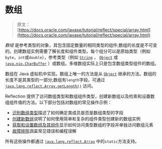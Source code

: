 # 数组

> 原文： [https://docs.oracle.com/javase/tutorial/reflect/special/array.html](https://docs.oracle.com/javase/tutorial/reflect/special/array.html)

_数组_ 是参考类型的对象，其包含固定数量的相同类型的组件;数组的长度是不可变的。创建数组实例需要了解长度和组件类型。每个组分可以是原始类型（例如`byte`，`int`或`double`），参考类型（例如 [`String`](https://docs.oracle.com/javase/8/docs/api/java/lang/String.html) ， [`Object`](https://docs.oracle.com/javase/8/docs/api/java/lang/Object.html) 或 [`java.nio.CharBuffer`](https://docs.oracle.com/javase/8/docs/api/java/nio/CharBuffer.html) ）或数组。多维数组实际上只是包含数组类型组件的数组。

数组在 Java 虚拟机中实现。数组上唯一的方法是从 [`Object`](https://docs.oracle.com/javase/8/docs/api/java/lang/Object.html) 继承的方法。数组的长度不是其类型的一部分;数组有`length`字段，可通过 [`java.lang.reflect.Array.getLength()`](https://docs.oracle.com/javase/8/docs/api/java/lang/reflect/Array.html#getLength-java.lang.Object-) 访问。

Reflection 提供了访问数组类型和数组组件类型，创建新数组以及检索和设置数组组件值的方法。以下部分包括对数组的常见操作示例：

*   [识别数组类型](arrayComponents.html)描述了如何确定类成员是否是数组类型的字段
*   [创建新数组](arrayInstance.html)说明了如何使用简单和复杂的组件类型创建新的数组实例
*   [获取和设置数组及其组件](arraySetGet.html)显示如何访问类型数组的字段并单独访问数组元素
*   [故障排除](arrayTrouble.html)涵盖常见错误和编程误解

所有这些操作都通过 [`java.lang.reflect.Array`](https://docs.oracle.com/javase/8/docs/api/java/lang/reflect/Array.html) 中的`static`方法支持。